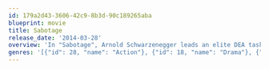 ```yaml
---
id: 179a2d43-3606-42c9-8b3d-90c189265aba
blueprint: movie
title: Sabotage
release_date: '2014-03-28'
overview: 'In "Sabotage", Arnold Schwarzenegger leads an elite DEA task force that takes on the world''s deadliest drug cartels. When the team successfully executes a high-stakes raid on a cartel safe house, they think their work is done - until, one-by-one, the team members mysteriously start to be eliminated. As the body count rises, everyone is a suspect.'
genres: '[{"id": 28, "name": "Action"}, {"id": 18, "name": "Drama"}, {"id": 53, "name": "Thriller"}, {"id": 80, "name": "Crime"}]'
---
```

